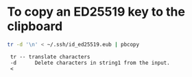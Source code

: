 # To copy an ED25519 key to the clipboard


```bash
tr -d '\n' < ~/.ssh/id_ed25519.eub | pbcopy
```

     tr -- translate characters
     -d      Delete characters in string1 from the input.
     < 